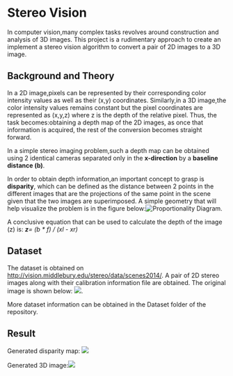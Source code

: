 # Stereo Vision
In computer vision,many complex tasks revolves around construction and analysis of 3D images. This project is a rudimentary approach to create an implement a stereo vision algorithm to convert a pair of 2D images to a 3D image.
## Background and Theory
In a 2D image,pixels can be represented by their corresponding color intensity values as well as their (x,y) coordinates. Similarly,in a 3D image,the color intensity values remains constant but the pixel coordinates are represented as (x,y,z) where z is the depth of the relative pixel. Thus, the task becomes:obtaining a depth map of the 2D images, as once that information is acquired, the rest of the conversion becomes straight forward.

In a simple stereo imaging problem,such a depth map can be obtained using 2 identical cameras separated only in the __x-direction__ by a __baseline distance (b)__.

In order to obtain depth information,an important concept to grasp is __disparity__, which can be defined as the distance between 2 points in the different images that are the projections of the same point in the scene given that the two images are superimposed. A simple geometry that will help visualize the problem is in the figure below:![Proportionality Diagram](https://user-images.githubusercontent.com/46095808/78978830-74865100-7acf-11ea-935b-0fc11ce33a37.png).

A conclusive equation that can be used to calculate the depth of the image (z) is: _**z**= (b * f) / (xl - xr)_

## Dataset 
The dataset is obtained on http://vision.middlebury.edu/stereo/data/scenes2014/. A pair of 2D stereo images along with their calibration information file are obtained. The original image is shown below: ![](https://user-images.githubusercontent.com/39924702/79196146-7d439380-7dfd-11ea-96db-c669437afa41.png).

More dataset information can be obtained in the Dataset folder of the repository. 

## Result
Generated disparity map: ![](https://user-images.githubusercontent.com/39924702/79197162-47071380-7dff-11ea-9333-90eef1f80b85.png)

Generated 3D image:![](https://user-images.githubusercontent.com/39924702/79196898-df50c880-7dfe-11ea-9d5b-ab96baea34dd.png)
